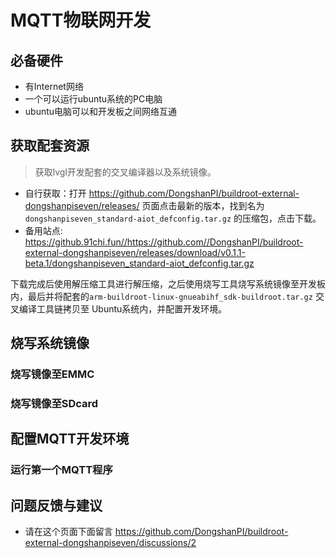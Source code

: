 # MQTT物联网开发

## 必备硬件
* 有Internet网络
* 一个可以运行ubuntu系统的PC电脑
* ubuntu电脑可以和开发板之间网络互通

## 获取配套资源
> 获取lvgl开发配套的交叉编译器以及系统镜像。

* 自行获取：打开 https://github.com/DongshanPI/buildroot-external-dongshanpiseven/releases/ 页面点击最新的版本，找到名为 `dongshanpiseven_standard-aiot_defconfig.tar.gz` 的压缩包，点击下载。
* 备用站点:  https://github.91chi.fun//https://github.com//DongshanPI/buildroot-external-dongshanpiseven/releases/download/v0.1.1-beta.1/dongshanpiseven_standard-aiot_defconfig.tar.gz

下载完成后使用解压缩工具进行解压缩，之后使用烧写工具烧写系统镜像至开发板内，最后并将配套的`arm-buildroot-linux-gnueabihf_sdk-buildroot.tar.gz` 交叉编译工具链拷贝至 Ubuntu系统内，并配置开发环境。

## 烧写系统镜像


### 烧写镜像至EMMC


### 烧写镜像至SDcard


## 配置MQTT开发环境


### 运行第一个MQTT程序


## 问题反馈与建议
* 请在这个页面下面留言 https://github.com/DongshanPI/buildroot-external-dongshanpiseven/discussions/2